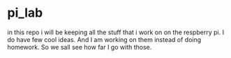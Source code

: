 # pi_lab

in this repo i will be keeping all the stuff that i work on on the respberry pi. 
I do have few cool ideas. And I am working on them instead of doing homework. 
So we sall see how far I go with those. 
